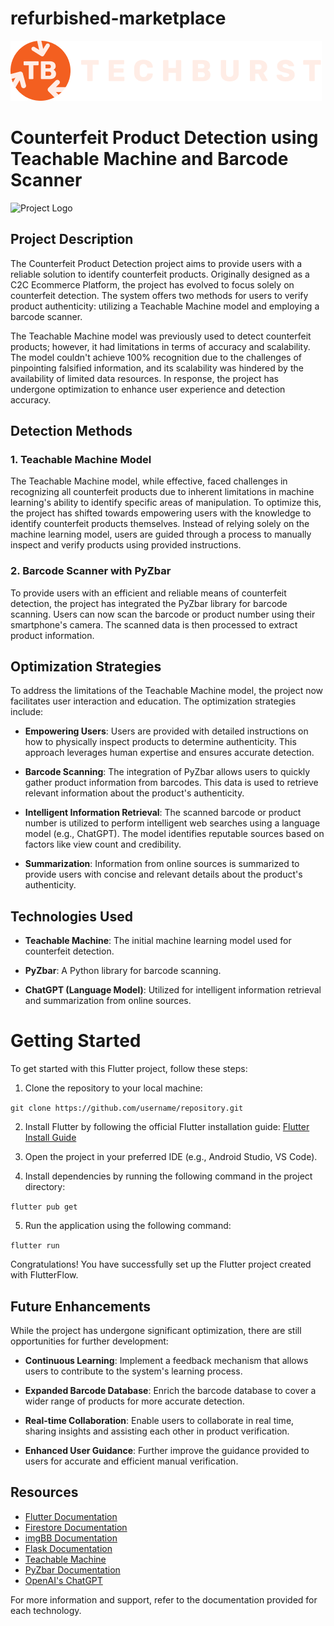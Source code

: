 # refurbished-marketplace
![Platform Logo](./assets/images/light.png)

# Counterfeit Product Detection using Teachable Machine and Barcode Scanner

![Project Logo](project_logo.png)

## Project Description

The Counterfeit Product Detection project aims to provide users with a reliable solution to identify counterfeit products. Originally designed as a C2C Ecommerce Platform, the project has evolved to focus solely on counterfeit detection. The system offers two methods for users to verify product authenticity: utilizing a Teachable Machine model and employing a barcode scanner.

The Teachable Machine model was previously used to detect counterfeit products; however, it had limitations in terms of accuracy and scalability. The model couldn't achieve 100% recognition due to the challenges of pinpointing falsified information, and its scalability was hindered by the availability of limited data resources. In response, the project has undergone optimization to enhance user experience and detection accuracy.

## Detection Methods

### 1. Teachable Machine Model

The Teachable Machine model, while effective, faced challenges in recognizing all counterfeit products due to inherent limitations in machine learning's ability to identify specific areas of manipulation. To optimize this, the project has shifted towards empowering users with the knowledge to identify counterfeit products themselves. Instead of relying solely on the machine learning model, users are guided through a process to manually inspect and verify products using provided instructions.

### 2. Barcode Scanner with PyZbar

To provide users with an efficient and reliable means of counterfeit detection, the project has integrated the PyZbar library for barcode scanning. Users can now scan the barcode or product number using their smartphone's camera. The scanned data is then processed to extract product information.

## Optimization Strategies

To address the limitations of the Teachable Machine model, the project now facilitates user interaction and education. The optimization strategies include:

- **Empowering Users**: Users are provided with detailed instructions on how to physically inspect products to determine authenticity. This approach leverages human expertise and ensures accurate detection.

- **Barcode Scanning**: The integration of PyZbar allows users to quickly gather product information from barcodes. This data is used to retrieve relevant information about the product's authenticity.

- **Intelligent Information Retrieval**: The scanned barcode or product number is utilized to perform intelligent web searches using a language model (e.g., ChatGPT). The model identifies reputable sources based on factors like view count and credibility.

- **Summarization**: Information from online sources is summarized to provide users with concise and relevant details about the product's authenticity.

## Technologies Used

- **Teachable Machine**: The initial machine learning model used for counterfeit detection.

- **PyZbar**: A Python library for barcode scanning.

- **ChatGPT (Language Model)**: Utilized for intelligent information retrieval and summarization from online sources.

# Getting Started

To get started with this Flutter project, follow these steps:

1. Clone the repository to your local machine:

`git clone https://github.com/username/repository.git`

2. Install Flutter by following the official Flutter installation guide: [Flutter Install Guide](https://docs.flutter.dev/get-started/install)

3. Open the project in your preferred IDE (e.g., Android Studio, VS Code).

4. Install dependencies by running the following command in the project directory:

`flutter pub get`

5. Run the application using the following command:

`flutter run`

Congratulations! You have successfully set up the Flutter project created with FlutterFlow.

## Future Enhancements

While the project has undergone significant optimization, there are still opportunities for further development:

- **Continuous Learning**: Implement a feedback mechanism that allows users to contribute to the system's learning process.

- **Expanded Barcode Database**: Enrich the barcode database to cover a wider range of products for more accurate detection.

- **Real-time Collaboration**: Enable users to collaborate in real time, sharing insights and assisting each other in product verification.

- **Enhanced User Guidance**: Further improve the guidance provided to users for accurate and efficient manual verification.

## Resources

- [Flutter Documentation](https://flutter.dev/docs)
- [Firestore Documentation](https://firebase.google.com/docs/firestore)
- [imgBB Documentation](https://api.imgbb.com/)
- [Flask Documentation](https://flask.palletsprojects.com/)
- [Teachable Machine](https://teachablemachine.withgoogle.com/)
- [PyZbar Documentation](https://github.com/NaturalHistoryMuseum/pyzbar)
- [OpenAI's ChatGPT](https://platform.openai.com/docs/guides/chat)

For more information and support, refer to the documentation provided for each technology.